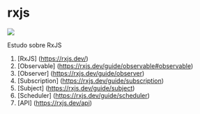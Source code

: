 # rxjs
![](https://rxjs.dev/generated/images/marketing/home/Rx_Logo-512-512.png) 

Estudo sobre RxJS

1. [RxJS] (https://rxjs.dev/)
2. [Observable] (https://rxjs.dev/guide/observable#observable)
3. [Observer] (https://rxjs.dev/guide/observer)
4. [Subscription] (https://rxjs.dev/guide/subscription)
5. [Subject] (https://rxjs.dev/guide/subject)
6. [Scheduler] (https://rxjs.dev/guide/scheduler)
7. [API] (https://rxjs.dev/api)
